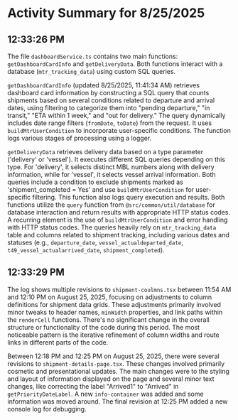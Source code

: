 # Activity Summary for 8/25/2025

## 12:33:26 PM
The file `dashboardService.ts` contains two main functions: `getDashboardCardInfo` and `getDeliveryData`.  Both functions interact with a database (`mtr_tracking_data`) using custom SQL queries.

`getDashboardCardInfo` (updated 8/25/2025, 11:41:34 AM) retrieves dashboard card information by constructing a SQL query that counts shipments based on several conditions related to departure and arrival dates, using filtering to categorize them into "pending departure," "in transit," "ETA within 1 week," and "out for delivery." The query dynamically includes date range filters (`fromDate`, `toDate`) from the request.  It uses `buildMtrUserCondition` to incorporate user-specific conditions. The function logs various stages of processing using a logger.

`getDeliveryData` retrieves delivery data based on a type parameter ('delivery' or 'vessel').  It executes different SQL queries depending on this type.  For 'delivery', it selects distinct MBL numbers along with delivery information, while for 'vessel', it selects vessel arrival information. Both queries include a condition to exclude shipments marked as 'shipment_completed = Yes' and use `buildMtrUserCondition` for user-specific filtering. This function also logs query execution and results.  Both functions utilize the `query` function from `@src/common/util/database` for database interaction and return results with appropriate HTTP status codes.  A recurring element is the use of `buildMtrUserCondition` and error handling with HTTP status codes.  The queries heavily rely on  `mtr_tracking_data` table and columns related to shipment tracking, including various dates and statuses (e.g., `departure_date`, `vessel_actualdeparted_date`, `t49_vessel_actualarrived_date`, `shipment_completed`).


## 12:33:29 PM
The log shows multiple revisions to `shipment-coulmns.tsx` between 11:54 AM and 12:10 PM on August 25, 2025, focusing on adjustments to column definitions for shipment data grids.  These adjustments primarily involved minor tweaks to header names, `minWidth` properties, and  link paths within the `renderCell` functions.  There's no significant change in the overall structure or functionality of the code during this period.  The most noticeable pattern is the iterative refinement of column widths and  route links in different parts of the code.


Between 12:18 PM and 12:25 PM on August 25, 2025, there were several revisions to `shipment-details-page.tsx`.  These changes involved primarily cosmetic and presentational updates.  The main changes were to the styling and layout of information displayed on the page  and several minor text changes, like correcting the label "Arrived1" to "Arrived" in `getPriorityDateLabel`.  A new `info-container` was added and some information was moved around.  The final revision at 12:25 PM added a new console log for debugging.
